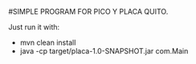 #SIMPLE PROGRAM FOR PICO Y PLACA QUITO.

Just run it with:

* mvn clean install
* java -cp  target/placa-1.0-SNAPSHOT.jar com.Main